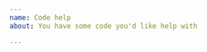 ```yaml
---
name: Code help
about: You have some code you'd like help with

---
```


<!--

Folks often assume that I know a lot more than I do. You'll likely get a better and more fast response from your framework's support community (eg reactiflux.com, stackoverflow.com, spectrum.chat, etc.)

-->
